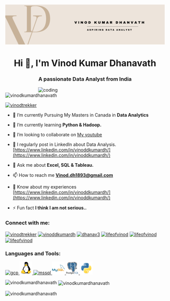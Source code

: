 ![logo](https://github.com/VinodKumarDhanavath/VinodKumarDhanavath/blob/main/Blue%20Modern%20Marketing%20Manager%20LinkedIn%20Banner.png)

<h1 align="center">Hi 👋, I'm Vinod Kumar Dhanavath</h1>
<h3 align="center">A passionate Data Analyst from India</h3>
<img align="right" alt="coding" width="400" src="https://user-images.githubusercontent.com/55389276/140866485-8fb1c876-9a8f-4d6a-98dc-08c4981eaf70.gif">

<p align="left"> <img src="https://komarev.com/ghpvc/?username=vinodkumardhanavath&label=Profile%20views&color=0e75b6&style=flat" alt="vinodkumardhanavath" /> </p>

<p align="left"> <a href="https://twitter.com/vinodtrekker" target="blank"><img src="https://img.shields.io/twitter/follow/vinodtrekker?logo=twitter&style=for-the-badge" alt="vinodtrekker" /></a> </p>

- 🔭 I’m currently Pursuing My Masters in Canada in **Data Analytics**

- 🌱 I’m currently learning **Python & Hadoop.**

- 👯 I’m looking to collaborate on [My youtube](https://www.youtube.com/@LifeofVinod)

- 📝 I regularly post in LinkedIn about Data Analysis. [https://www.linkedin.com/in/vinoddkumardh/](https://www.linkedin.com/in/vinoddkumardh/)

- 💬 Ask me about **Excel, SQL & Tableau.**

- 📫 How to reach me **Vinod.dh1893@gmail.com**

- 📄 Know about my experiences [https://www.linkedin.com/in/vinoddkumardh/](https://www.linkedin.com/in/vinoddkumardh/)

- ⚡ Fun fact **I think I am not serious..**

<h3 align="left">Connect with me:</h3>
<p align="left">
<a href="https://twitter.com/vinodtrekker" target="blank"><img align="center" src="https://raw.githubusercontent.com/rahuldkjain/github-profile-readme-generator/master/src/images/icons/Social/twitter.svg" alt="vinodtrekker" height="30" width="40" /></a>
<a href="https://linkedin.com/in/vinoddkumardh" target="blank"><img align="center" src="https://raw.githubusercontent.com/rahuldkjain/github-profile-readme-generator/master/src/images/icons/Social/linked-in-alt.svg" alt="vinoddkumardh" height="30" width="40" /></a>
<a href="https://kaggle.com/dhanav3" target="blank"><img align="center" src="https://raw.githubusercontent.com/rahuldkjain/github-profile-readme-generator/master/src/images/icons/Social/kaggle.svg" alt="dhanav3" height="30" width="40" /></a>
<a href="https://fb.com/lifeofvinod" target="blank"><img align="center" src="https://raw.githubusercontent.com/rahuldkjain/github-profile-readme-generator/master/src/images/icons/Social/facebook.svg" alt="lifeofvinod" height="30" width="40" /></a>
<a href="https://instagram.com/lifeofvinod" target="blank"><img align="center" src="https://raw.githubusercontent.com/rahuldkjain/github-profile-readme-generator/master/src/images/icons/Social/instagram.svg" alt="lifeofvinod" height="30" width="40" /></a>
<a href="https://www.youtube.com/@LifeofVinod" target="blank"><img align="center" src="https://raw.githubusercontent.com/rahuldkjain/github-profile-readme-generator/master/src/images/icons/Social/youtube.svg" alt="lifeofvinod" height="30" width="40" /></a>
</p>

<h3 align="left">Languages and Tools:</h3>
<p align="left"> <a href="https://cloud.google.com" target="_blank" rel="noreferrer"> <img src="https://www.vectorlogo.zone/logos/google_cloud/google_cloud-icon.svg" alt="gcp" width="40" height="40"/> </a> <a href="https://www.linux.org/" target="_blank" rel="noreferrer"> <img src="https://raw.githubusercontent.com/devicons/devicon/master/icons/linux/linux-original.svg" alt="linux" width="40" height="40"/> </a> <a href="https://www.microsoft.com/en-us/sql-server" target="_blank" rel="noreferrer"> <img src="https://www.svgrepo.com/show/303229/microsoft-sql-server-logo.svg" alt="mssql" width="40" height="40"/> </a> <a href="https://www.mysql.com/" target="_blank" rel="noreferrer"> <img src="https://raw.githubusercontent.com/devicons/devicon/master/icons/mysql/mysql-original-wordmark.svg" alt="mysql" width="40" height="40"/> </a> <a href="https://www.postgresql.org" target="_blank" rel="noreferrer"> <img src="https://raw.githubusercontent.com/devicons/devicon/master/icons/postgresql/postgresql-original-wordmark.svg" alt="postgresql" width="40" height="40"/> </a> <a href="https://www.python.org" target="_blank" rel="noreferrer"> <img src="https://raw.githubusercontent.com/devicons/devicon/master/icons/python/python-original.svg" alt="python" width="40" height="40"/> </a> </p>

<p><img align="left" src="https://github-readme-stats.vercel.app/api/top-langs?username=vinodkumardhanavath&show_icons=true&locale=en&layout=compact" alt="vinodkumardhanavath" /></p>

<p>&nbsp;<img align="center" src="https://github-readme-stats.vercel.app/api?username=vinodkumardhanavath&show_icons=true&locale=en" alt="vinodkumardhanavath" /></p>

<p><img align="center" src="https://github-readme-streak-stats.herokuapp.com/?user=vinodkumardhanavath&" alt="vinodkumardhanavath" /></p>
